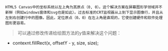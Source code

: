 ```
HTML5 Canvas中的坐标系统以左上角为其原点（0, 0）。这个解决方案在屏幕图形学领域并不新鲜（例如windows窗体和svg也是如此）。过去标准的CRT监视器从上到下显示图像行，并且从左到右创建行中的图像。因此，定位原点（0，0）在左上角是直观的，它使创建硬件和软件处理图形更容易。
```

> 可以通过修改传递给绘图方法的y值来解决这个问题：
+ contexnt.fillRect(x, offsetY - y, size, size);